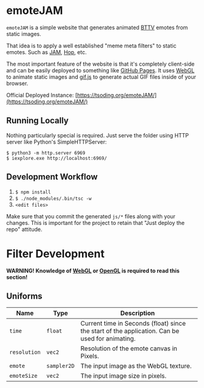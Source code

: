 # emoteJAM

`emoteJAM` is a simple website that generates animated [BTTV](https://betterttv.com/) emotes from static images.

That idea is to apply a well established "meme meta filters" to static emotes. Such as [JAM](https://betterttv.com/emotes/5b77ac3af7bddc567b1d5fb2), [Hop](https://betterttv.com/emotes/5a9578d6dcf3205f57ba294f), etc.

The most important feature of the website is that it's completely client-side and can be easily deployed to something like [GitHub Pages](https://pages.github.com/). It uses [WebGL](https://developer.mozilla.org/en-US/docs/Web/API/WebGL_API) to animate static images and [gif.js](https://jnordberg.github.io/gif.js/) to generate actual GIF files inside of your browser.

Official Deployed Instance: [https://tsoding.org/emoteJAM/](https://tsoding.org/emoteJAM/)

## Running Locally

Nothing particularly special is required. Just serve the folder using HTTP server like Python's SimpleHTTPServer:

```console
$ python3 -m http.server 6969
$ iexplore.exe http://localhost:6969/
```

## Development Workflow

1. `$ npm install`
2. `$ ./node_modules/.bin/tsc -w`
3. `<edit files>`

Make sure that you commit the generated `js/*` files along with your changes. This is important for the project to retain that "Just deploy the repo" attitude.

# Filter Development

**WARNING! Knowledge of [WebGL](https://developer.mozilla.org/en-US/docs/Web/API/WebGL_API) or [OpenGL](https://www.opengl.org/) is required to read this section!**

## Uniforms

| Name | Type | Description |
| --- | --- | --- |
| `time` | `float` | Current time in Seconds (float) since the start of the application. Can be used for animating. |
| `resolution` | `vec2` | Resolution of the emote canvas in Pixels. |
| `emote` | `sampler2D` | The input image as the WebGL texture. |
| `emoteSize` | `vec2` | The input image size in pixels. |
